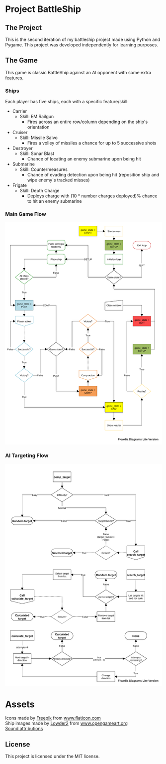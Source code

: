 # Project BattleShip
## The Project
This is the second iteration of my battleship project made using Python and Pygame.
This project was developed independently for learning purposes.


## The Game
This game is classic BattleShip against an AI opponent with some extra features.

### Ships
Each player has five ships, each with a specific feature/skill:
- Carrier
  - Skill: EM Railgun
    - Fires across an entire row/column depending on the ship's orientation
- Cruiser
  - Skill: Missile Salvo
    - Fires a volley of missiles a chance for up to 5 successive shots
- Destroyer
  - Skill: Sonar Blast
    - Chance of locating an enemy submarine upon being hit
- Submarine
  - Skill: Countermeasures
    - Chance of evading detection upon being hit (reposition ship and wipe enemy's tracked misses)
- Frigate
  - Skill: Depth Charge
    - Deploys charge with (10 * number charges deployed)% chance to hit an enemy submarine

### Main Game Flow

![main_game_flow](./Images/bs_main_flow.svg "Main Game Flow")

### AI Targeting Flow

![ai_target_flow](./Images/bs_comp_target_flow.svg "AI Targeting Flow")

# Assets
<div>Icons made by <a href="https://www.freepik.com" title="Freepik">Freepik</a> from <a href="https://www.flaticon.com/" title="Flaticon">www.flaticon.com</a></div>
<div>Ship images made by <a href="https://opengameart.org/content/sea-warfare-set-ships-and-more" title="Sea Warfare set">Lowder2</a> from <a href="https://www.opengameart.org/" title="OpenGameArt">www.opengameart.org</a></div>
<a href="/Sounds/ATTRIBUTION.md">Sound attributions</a>

## License
This project is licensed under the MIT license.